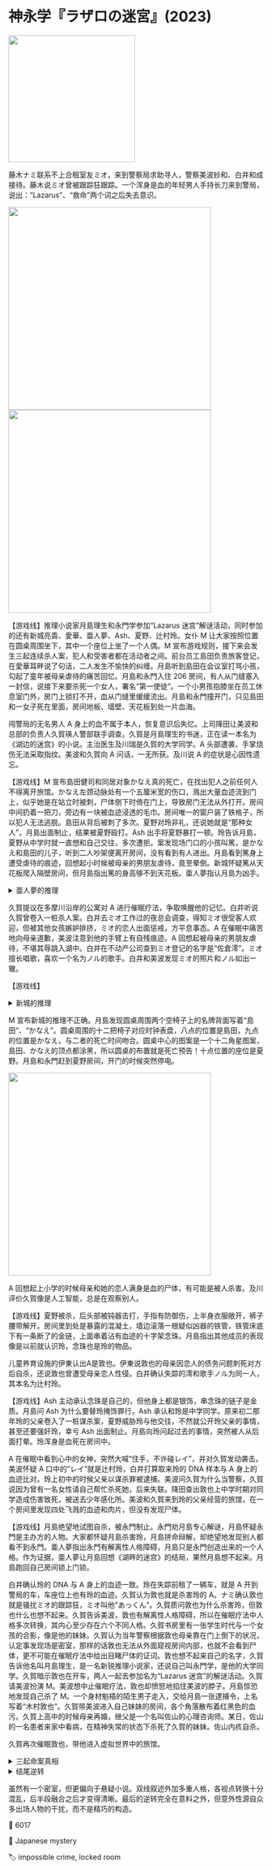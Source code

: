 # 神永学『ラザロの迷宮』(2023)

<img src=images/2023_cover.jpg width=250/>

藤木ナミ联系不上合租室友ミオ，来到警察局求助寻人，警察美波紗和、白井和成接待。藤木说ミオ曾被跟踪狂跟踪。一个浑身是血的年轻男人手持长刀来到警局，说出：“Lazarus”、“救命”两个词之后失去意识。

<img src=images/2023_floor_plan.jpg width=400/>
<img src=images/2023_round_table.jpg width=400/>

【游戏线】推理小说家月島理生和永門学参加“Lazarus 迷宫”解谜活动，同时参加的还有新城亮貴、愛華、亜人夢、Ash、夏野、辻村玲。女仆 M 让大家按照位置在圆桌周围坐下，其中一个座位上坐了一个人偶。M 宣布游戏规则，接下来会发生三起连续杀人案，犯人和受害者都在活动者之间。前台员工島田负责旅客登记，在愛華耳畔说了句话，二人发生不愉快的纠缠。月島听到島田在会议室打骂小孩，勾起了童年被母亲虐待的痛苦回忆。月島和永門入住 206 房间，有人从门缝塞入一封信，说接下来要杀死一个女人，署名“第一使徒”。一个小男孩抱膝坐在员工休息室门外，房门上锁打不开，血从门缝里缓缓流出。月島和永門撞开门，只见島田和一女子死在里面，房间地板、墙壁、天花板到处一片血海。

闯警局的无名男人 A 身上的血不属于本人，恢复意识后失忆。上司降田让美波和总部的负责人久賀瑛人警部联手调查。久賀是月島理生的书迷，正在读一本名为《湖边的迷宫》的小说。主治医生及川瑞是久賀的大学同学。A 头部遭袭，手掌烧伤无法采取指纹。美波和久賀向 A 问话，一无所获。及川说 A 的症状是心因性遗忘。

【游戏线】M 宣布島田健司和同居对象かなえ真的死亡，在找出犯人之前任何人不得离开旅馆。かなえ左颈动脉处有一个五厘米宽的伤口，溅出大量血迹流到门上，似乎她是在站立时被刺，尸体倒下时倚在门上，导致房门无法从外打开。房间中间扔着一把刀，旁边有一块被血迹浸透的毛巾。房间唯一的窗户装了铁格子，所以犯人无法逃脱。島田从背后被刺了多次。夏野对玲非礼，还说她就是“那种女人”，月島出面制止，结果被夏野殴打。Ash 出手将夏野暴打一顿。玲告诉月島，夏野从中学时就一直想和自己交往，多次遭拒。案发现场门口的小孩叫篤，是かなえ和島田的儿子，听到二人吵架便离开房间，没有看到有人进出。月島看到篤身上遭受虐待的痕迹，回想起小时候被母亲的男朋友虐待，竟至晕倒。新城怀疑篤从天花板爬入隔壁房间，但月島指出篤的身高够不到天花板。亜人夢指认月島为凶手。

<details><summary>亜人夢的推理</summary>
月島用毛巾把血擦在门内侧，假装尸体靠在门上打不开，但其实现场不是密室。愛華指出推理缺陷：凶手离开房间的时候会被篤看到，而且月島到房间门口的时候血尚在流出，说明刚行凶不久。
</details>

久賀提议在多摩川沿岸的公寓对 A 进行催眠疗法，争取唤醒他的记忆。白井听说久賀曾卷入一桩杀人案。白井去ミオ工作过的夜总会调查，得知ミオ很受客人欢迎，但被其他女孩嫉妒排挤，ミオ的恋人出面惩戒，方平息事态。A 在催眠中痛苦地向母亲道歉，美波注意到他的手臂上有自残痕迹。A 回想起被母亲的男朋友虐待，不堪其辱跳入湖中。白井在不动产公司查到ミオ登记的名字是“佐倉澪”。ミオ擅长唱歌，喜欢一个名为ノル的歌手。白井和美波发现ミオ的照片和ノル如出一辙。

【游戏线】

<details><summary>新城的推理</summary>
かなえ杀死島田后自杀。
</details>

M 宣布新城的推理不正确。月島发现圆桌周围两个空椅子上的名牌背面写着“島田”、“かなえ”。圆桌周围的十二把椅子对应时钟表盘，八点的位置是島田，九点的位置是かなえ，与二者的死亡时间吻合。圆桌中心的图案是一个十二角星图案，島田、かなえ的顶点都涂黑，所以圆桌的布置就是死亡预告！十点位置的座位是夏野。月島和永門赶到夏野房间，开门的时候突然停电。

<img src=images/2023_clock.jpg width=400/>

A 回想起上小学的时候母亲和她的恋人满身是血的尸体，有可能是被人杀害。及川评价久賀像是人工智能，总是在观察别人。

【游戏线】夏野被杀，后头部被钝器击打，手指有防御伤，上半身衣服敞开，裤子腰带解开。房间里到处是暴露的混凝土，墙边滚落一根疑似凶器的铁管，铁管床底下有一条断了的金链，上面串着沾有血迹的十字架念珠。月島指出其他成员的表现像是以前就认识玲，念珠也是玲的物品。

儿童养育设施的伊東认出A是敦也。伊東说敦也的母亲因恋人的债务问题刺死对方后自杀，还说敦也曾遭受母亲恋人性侵。白井确认失踪的澪和歌手ノル为同一人，其本名为辻村玲。

【游戏线】Ash 主动承认念珠是自己的，但他身上都是银饰，串念珠的链子是金质。月島问 Ash 为什么要替玲掩饰罪行，Ash 承认和玲是中学同学。原来初二那年玲的父亲卷入了一桩谋杀案，夏野威胁玲与他交往，不然就公开玲父亲的事情，甚至还要强奸玲，幸亏 Ash 出面制止。月島向玲问起过去的事情，突然被人从后面打晕。玲浑身是血死在房间中。

A 在催眠中看到心中的女神，突然大喊“住手，不许碰レイ”，并对久賀发动袭击。美波怀疑 A 口中的“レイ”就是辻村玲，白井打算取来玲的 DNA 样本与 A 身上的血迹比对。玲上初中的时候父亲以谋杀罪被逮捕。美波问久賀为什么当警察，久賀说因为曾有一名女性请自己帮忙杀死她，后来失联。降田查出敦也上中学时期对同学造成伤害致死，被送去少年感化所。美波和久賀来到玲的父亲经营的旅馆，在一个房间里发现四处飞溅的血迹和肉片，但没有发现尸体。

【游戏线】月島绝望地试图自杀，被永門制止。永門劝月島专心解谜，月島怀疑永門是主办方的人物。大家都怀疑月島杀害玲，月島拼命辩解，却绝望地发现别人都看不到永門。亜人夢指出永門有解离性人格障碍，月島只是永門创造出来的一个人格。作为证据，亜人夢让月島回想《湖畔的迷宫》的结局，果然月島想不起来。月島跑回自己房间锁上门锁。

白井确认玲的 DNA 与 A 身上的血迹一致。玲在失踪前租了一辆车，就是 A 开到警局的车，车座位上也有玲的血迹。久賀认为敦也就是杀害玲的 A。ナミ确认敦也就是骚扰ミオ的跟踪狂，ミオ叫他“あっくん”。久賀质问敦也为什么杀害玲，但敦也什么也想不起来。久賀告诉美波，敦也有解离性人格障碍，所以在催眠疗法中人格多次转换，其内心至少存在六个不同人格。久賀书房里有一张学生时代与一个女孩的合影，像是他的妹妹。久賀认为当年警察根据敦也母亲靠在门上倒下的状况，认定事发现场是密室，那样的话敦也无法从外面窥视房间内部，也就不会看到尸体，更不可能在催眠疗法中给出目睹尸体的证词。敦也想不起来自己的名字，久賀告诉他名叫月島理生，是一名新锐推理小说家，还说自己叫永門学，是他的大学同学。久賀暗示敦也在开车，两人一起去参加名为“Lazarus 迷宫”的解谜活动。久賀请美波扮演 M。美波想中止催眠疗法，敦也却愤怒地掐住美波的脖子。月島惊恐地发现自己杀了 M。一个身材魁梧的陌生男子走入，交给月島一张逮捕令，上名写着“木村敦也”。久賀带美波进入自己妹妹的房间，各个角落散布着红黑色的血污。久賀上高中的时候母亲再婚，继父是一个名叫佐山的心理咨询师。某日，佐山的一名患者来家中看病，在精神失常的状态下杀死了久賀的妹妹。佐山内疚自杀。

久賀再次催眠敦也，带他进入虚拟世界中的旅馆。

<details><summary>三起命案真相</summary>
月島、亜人夢、愛華、新城、Ash、篤六人都是敦也的人格，旅馆里发生的事件是敦也过去参与的事件的再演。島田试图强奸敦也的女性人格愛華，被かなえ发现。かなえ愤怒之下杀死島田，事后怪罪于敦也。敦也的愛華刺中かなえ后离开房间，かなえ拔出刀子，倒在门上死亡。敦也的 Ash 人格为了保护玲将夏野打倒，之后转变为愛華人格，用铁管将夏野打死。玲一直想死，篤杀死玲是为了实现她的愿望。
</details>

<details><summary>结尾逆转</summary>
玲的父亲杀死久賀的妹妹，久賀早知道玲的过去。玲和藤木ナミ进行了人身交换，用来进行 DNA 比对的证物也是由ナミ提供，警方找到的尸体其实是ナミ而不是玲。玲制造出敦也的后脑伤痕，为了误导警方以为有第三者存在。
</details>

虽然有一个密室，但更偏向于悬疑小说。双线叙述外加多重人格，各视点转换十分混乱，后半段融合之后才变得清晰。最后的逆转完全在意料之外，但意外性源自众多出场人物的干扰，而不是精巧的构造。

:link: 6017

:file_folder: Japanese mystery

:label: impossible crime, locked room
